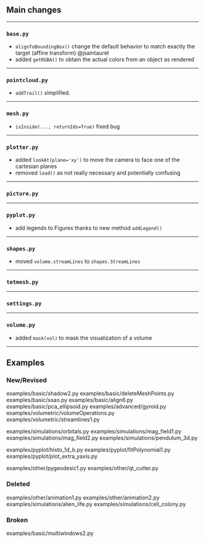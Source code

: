 ## Main changes

---
### `base.py`
- `alignToBoundingBox()` change the default behavior to match exactly the target (affine transform) @jsaintauret
- added `getRGBA()` to obtain the actual colors from an object as rendered

---
### `pointcloud.py`
- `addTrail()` simplified.

---
### `mesh.py`
- `isInside(..., returnIds=True)` fixed bug

---
### `plotter.py`
- added `lookAt(plane='xy')` to move the camera to face one of the cartesian planes
- removed `load()` as not really necessary and potentially confusing

---
### `picture.py`

---
### `pyplot.py`
- add legends to Figures thanks to new method `addLegend()`

---
### `shapes.py`
- moved `volume.streamLines` to `shapes.StreamLines`

---
### `tetmesh.py`


---
### `settings.py`

---
### `volume.py`
- added `mask(vol)` to mask the visualization of a volume


-------------------------
## Examples

### New/Revised
examples/basic/shadow2.py
examples/basic/deleteMeshPoints.py
examples/basic/ssao.py
examples/basic/align6.py
examples/basic/pca_ellipsoid.py
examples/advanced/gyroid.py
examples/volumetric/volumeOperations.py
examples/volumetric/streamlines1.py

examples/simulations/orbitals.py
examples/simulations/mag_field1.py
examples/simulations/mag_field2.py
examples/simulations/pendulum_3d.py

examples/pyplot/histo_1d_b.py
examples/pyplot/fitPolynomial1.py
examples/pyplot/plot_extra_yaxis.py

examples/other/pygeodesic1.py
examples/other/qt_cutter.py


### Deleted
examples/other/animation1.py
examples/other/animation2.py
examples/simulations/alien_life.py
examples/simulations/cell_colony.py


### Broken
examples/basic/multiwindows2.py








